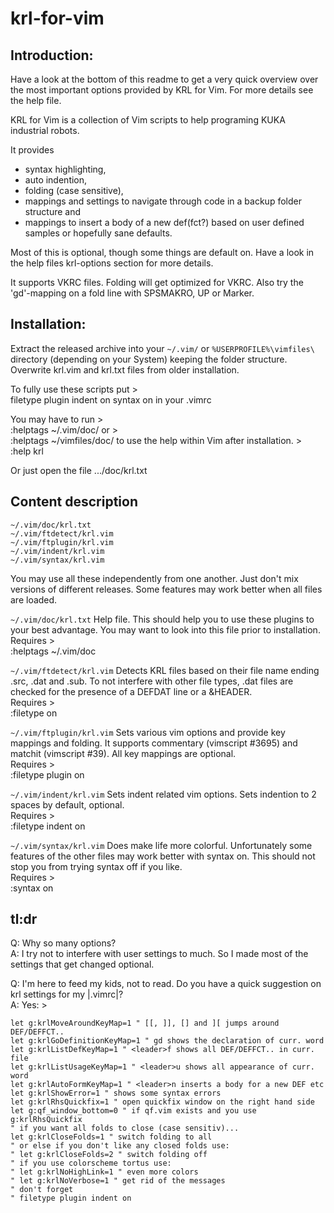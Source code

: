# krl-for-vim

## Introduction:

Have a look at the bottom of this readme to get a very quick overview over the
most important options provided by KRL for Vim. For more details see the help
file.

KRL for Vim is a collection of Vim scripts to help programing KUKA industrial
robots. 

It provides 
* syntax highlighting, 
* auto indention,
* folding (case sensitive), 
* mappings and settings to navigate through code in a backup folder structure and 
* mappings to insert a body of a new def(fct?) based on user defined samples or
  hopefully sane defaults. 

Most of this is optional, though some things are default on. Have a look in the
help files krl-options section for more details.

It supports VKRC files. Folding will get optimized for VKRC. Also try the
'gd'-mapping on a fold line with SPSMAKRO, UP or Marker.

## Installation:

Extract the released archive into your `~/.vim/` or `%USERPROFILE%\vimfiles\`
directory (depending on your System) keeping the folder structure. Overwrite
krl.vim and krl.txt files from older installation. 

To fully use these scripts put >  
    filetype plugin indent on
    syntax on
in your .vimrc

You may have to run >  
    :helptags ~/.vim/doc/
or >  
    :helptags ~/vimfiles/doc/
to use the help within Vim after installation. >  
    :help krl

Or just open the file .../doc/krl.txt

## Content description

    ~/.vim/doc/krl.txt
    ~/.vim/ftdetect/krl.vim
    ~/.vim/ftplugin/krl.vim
    ~/.vim/indent/krl.vim
    ~/.vim/syntax/krl.vim

You may use all these independently from one another. Just don't mix versions
of different releases. Some features may work better when all files are loaded.

`~/.vim/doc/krl.txt`
Help file. This should help you to use these plugins to your best
advantage. You may want to look into this file prior to installation.  
Requires >  
    :helptags ~/.vim/doc

`~/.vim/ftdetect/krl.vim`
Detects KRL files based on their file name ending .src, .dat and .sub. To not
interfere with other file types, .dat files are checked for the presence of a
DEFDAT line or a &HEADER.  
Requires >  
    :filetype on

`~/.vim/ftplugin/krl.vim`
Sets various vim options and provide key mappings and folding. It supports
commentary (vimscript #3695) and matchit (vimscript #39). All key mappings are
optional.  
Requires >  
    :filetype plugin on

`~/.vim/indent/krl.vim`
Sets indent related vim options. Sets indention to 2 spaces by default,
optional.  
Requires >  
    :filetype indent on

`~/.vim/syntax/krl.vim`
Does make life more colorful. Unfortunately some features of the other files
may work better with syntax on. This should not stop you from trying syntax
off if you like.  
Requires >  
    :syntax on

## tl:dr
Q: Why so many options?  
A: I try not to interfere with user settings to much. So I made most of the
   settings that get changed optional.

Q: I'm here to feed my kids, not to read. Do you have a quick suggestion on
   krl settings for my |.vimrc|?  
A: Yes: >  

    let g:krlMoveAroundKeyMap=1 " [[, ]], [] and ][ jumps around DEF/DEFFCT..
    let g:krlGoDefinitionKeyMap=1 " gd shows the declaration of curr. word
    let g:krlListDefKeyMap=1 " <leader>f shows all DEF/DEFFCT.. in curr. file
    let g:krlListUsageKeyMap=1 " <leader>u shows all appearance of curr. word
    let g:krlAutoFormKeyMap=1 " <leader>n inserts a body for a new DEF etc
    let g:krlShowError=1 " shows some syntax errors
    let g:krlRhsQuickfix=1 " open quickfix window on the right hand side
    let g:qf_window_bottom=0 " if qf.vim exists and you use g:krlRhsQuickfix
    " if you want all folds to close (case sensitiv)...
    let g:krlCloseFolds=1 " switch folding to all
    " or else if you don't like any closed folds use:
    " let g:krlCloseFolds=2 " switch folding off
    " if you use colorscheme tortus use:
    " let g:krlNoHighLink=1 " even more colors 
    " let g:krlNoVerbose=1 " get rid of the messages
    " don't forget
    " filetype plugin indent on

